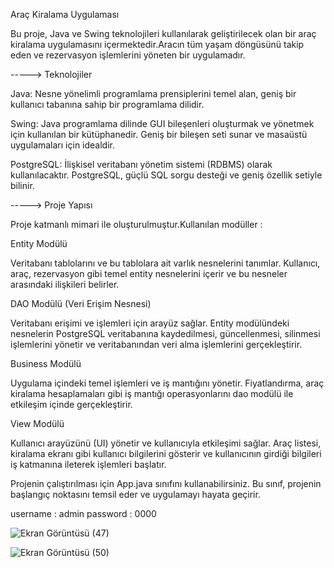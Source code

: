 Araç Kiralama Uygulaması


Bu proje, Java ve Swing teknolojileri kullanılarak geliştirilecek olan bir araç kiralama uygulamasını içermektedir.Aracın tüm yaşam döngüsünü takip eden ve rezervasyon işlemlerini yöneten bir uygulamadır.

-----> Teknolojiler

Java: Nesne yönelimli programlama prensiplerini temel alan, geniş bir kullanıcı tabanına sahip bir programlama dilidir.

Swing: Java programlama dilinde GUI bileşenleri oluşturmak ve yönetmek için kullanılan bir kütüphanedir. Geniş bir bileşen seti sunar ve masaüstü uygulamaları için idealdir.

PostgreSQL: İlişkisel veritabanı yönetim sistemi (RDBMS) olarak kullanılacaktır. PostgreSQL, güçlü SQL sorgu desteği ve geniş özellik setiyle bilinir.


-----> Proje Yapısı

Proje katmanlı mimari ile oluşturulmuştur.Kullanılan modüller :

Entity Modülü

Veritabanı tablolarını ve bu tablolara ait varlık nesnelerini tanımlar. Kullanıcı, araç, rezervasyon gibi temel entity nesnelerini içerir ve bu nesneler arasındaki ilişkileri belirler.

DAO Modülü (Veri Erişim Nesnesi)

Veritabanı erişimi ve işlemleri için arayüz sağlar. Entity modülündeki nesnelerin PostgreSQL veritabanına kaydedilmesi, güncellenmesi, silinmesi işlemlerini yönetir ve veritabanından veri alma işlemlerini gerçekleştirir.

Business Modülü

Uygulama içindeki temel işlemleri ve iş mantığını yönetir. Fiyatlandırma, araç kiralama hesaplamaları gibi iş mantığı operasyonlarını dao modülü ile etkileşim içinde gerçekleştirir.

View Modülü

Kullanıcı arayüzünü (UI) yönetir ve kullanıcıyla etkileşimi sağlar. Araç listesi, kiralama ekranı gibi kullanıcı bilgilerini gösterir ve kullanıcının girdiği bilgileri iş katmanına ileterek işlemleri başlatır.


Projenin çalıştırılması için App.java sınıfını kullanabilirsiniz. Bu sınıf, projenin başlangıç noktasını temsil eder ve uygulamayı hayata geçirir.

username : admin
password : 0000

![Ekran Görüntüsü (47)](https://github.com/gonciii/RentaCarSystem/assets/114026990/96bece7a-ffa3-42e9-ae63-e7049e03564c)

![Ekran Görüntüsü (50)](https://github.com/gonciii/RentaCarSystem/assets/114026990/b689d710-ebff-4a72-beb4-253bc7717d06)


